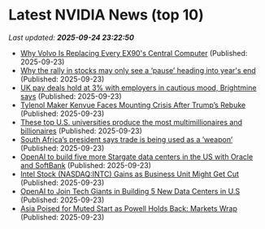 # Latest NVIDIA News (top 10)
_Last updated: **2025-09-24 23:22:50**_

- [Why Volvo Is Replacing Every EX90's Central Computer](https://tech.slashdot.org/story/25/09/23/2139249/why-volvo-is-replacing-every-ex90s-central-computer) (Published: 2025-09-23)
- [Why the rally in stocks may only see a ‘pause’ heading into year's end](https://biztoc.com/x/1509cdb86634e282) (Published: 2025-09-23)
- [UK pay deals hold at 3% with employers in cautious mood, Brightmine says](https://biztoc.com/x/30055fdbc0358a24) (Published: 2025-09-23)
- [Tylenol Maker Kenvue Faces Mounting Crisis After Trump’s Rebuke](https://biztoc.com/x/25d872bcb6a0e4ba) (Published: 2025-09-23)
- [These top U.S. universities produce the most multimillionaires and billionaires](https://biztoc.com/x/8662e8c08d40fd4d) (Published: 2025-09-23)
- [South Africa’s president says trade is being used as a ’weapon’](https://biztoc.com/x/e11075b60c41dab8) (Published: 2025-09-23)
- [OpenAI to build five more Stargate data centers in the US with Oracle and SoftBank](https://siliconangle.com/2025/09/23/openai-build-five-stargate-data-centers-us-oracle-softbank/) (Published: 2025-09-23)
- [Intel Stock (NASDAQ:INTC) Gains as Business Unit Might Get Cut](https://biztoc.com/x/f0096e6dfb0378fe) (Published: 2025-09-23)
- [OpenAI to Join Tech Giants in Building 5 New Data Centers in U.S](https://biztoc.com/x/7080bc2b0efc79fe) (Published: 2025-09-23)
- [Asia Poised for Muted Start as Powell Holds Back: Markets Wrap](https://biztoc.com/x/d298403375e6e8fa) (Published: 2025-09-23)
